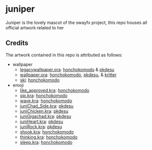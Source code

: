 # juniper
Juniper is the lovely mascot of the swayfx project, this repo houses all official artwork related to her

## Credits
The artwork contained in this repo is attributed as follows:
+ wallpaper
  + [legacywallpaper.ora](/wallpaper/legacywallpaper.ora): [honchokomodo](https://github.com/honchokomodo) & [pkdesu](https://github.com/pkdesuwu)
  + [wallpaper.ora](/wallpaper/wallpaper.ora): [honchokomodo](https://github.com/honchokomodo), [pkdesu](https://github.com/pkdesuwu), & [kritter](https://github.com/snowykritter)
  + [ski](20231229_ski_4096x4096.png): [honchokomodo](https://github.com/honchokomodo)
+ emoji
  + [like_approved.kra](/emoji/like_approved.kra): [honchokomodo](https://github.com/honchokomodo)
  + [sip.kra](/emoji/sip.kra): [honchokomodo](https://github.com/honchokomodo)
  + [wave.kra](/emoji/wave.kra): [honchokomodo](https://github.com/honchokomodo)
  + [juniChad_Side.kra](/emoji/juniChad_Side.kra): [pkdesu](https://github.com/pkdesuwu)
  + [juniChicken.kra](/emoji/juniChicken.kra): [pkdesu](https://github.com/pkdesuwu)
  + [juniGigachad.kra](/emoji/juniGigachad.kra): [pkdesu](https://github.com/pkdesuwu)
  + [juniHeart.kra](/emoji/juniHeart.kra): [pkdesu](https://github.com/pkdesuwu)
  + [juniRock.kra](/emoji/juniRock.kra): [pkdesu](https://github.com/pkdesuwu)
  + [shook.kra](/emoji/shook.kra): [honchokomodo](https://github.com/honchokomodo)
  + [thinking.kra](/emoji/thinking.kra): [honchokomodo](https://github.com/honchokomodo)
  + [sleep.kra](/emoji/sleep.kra): [honchokomodo](https://github.com/honchokomodo)

